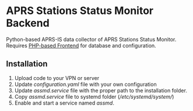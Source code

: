 # APRS Stations Status Monitor Backend 

Python-based APRS-IS data collector of APRS Stations Status Monitor.
Requires [PHP-based Frontend](https://github.com/mkbodanu4/aprs-stations-status-monitor-frontend) for database and configuration.

## Installation

1. Upload code to your VPN or server
2. Update *configuration.yaml* file with your own configuration
3. Update *assmd.service* file with the proper path to the installation folder.
4. Copy *assmd.service* file to systemd folder (*/etc/systemd/system/*)
5. Enable and start a service named *assmd*.
